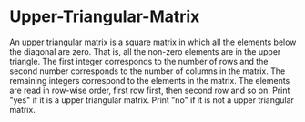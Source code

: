 # Upper-Triangular-Matrix
An upper triangular matrix is a square matrix in which all the elements below the diagonal are zero. That is, all the non-zero elements are in the upper triangle.
The first integer corresponds to the number of rows and the second number corresponds to the number of columns in the matrix. The remaining integers correspond to the elements in the matrix. The elements are read in row-wise order, first row first, then second row and so on.
Print "yes" if it is a upper triangular matrix. Print "no" if it is not a upper triangular matrix.
